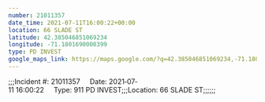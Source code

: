 ```yaml
---
number: 21011357
date_time: 2021-07-11T16:00:22+00:00
location: 66 SLADE ST
latitude: 42.385046851069234
longitude: -71.1801690008399
type: PD INVEST
google_maps_link: https://maps.google.com/?q=42.385046851069234,-71.1801690008399
---
```


;;;Incident #: 21011357     Date: 2021‐07‐11 16:00:22     Type: 911 PD INVEST;;;Location: 66 SLADE ST;;;;;;
